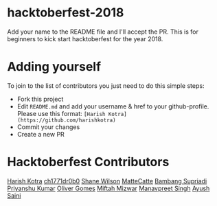# hacktoberfest-2018

Add your name to the README file and I'll accept the PR. This is for beginners to kick start hacktoberfest for the year 2018.

# Adding yourself

To join to the list of contributors you just need to do this simple steps:

- Fork this project
- Edit `README.md` and add your username & href to your github-profile. Please use this format:
  `[Harish Kotra](https://github.com/harishkotra)`
- Commit your changes
- Create a new PR

# Hacktoberfest Contributors

[Harish Kotra](https://github.com/harishkotra)
[ch1771dr0b0](https://github.com/ch1771dr0b0)
[Shane Wilson](https://github.com/mistyferocity43)
[MatteCatte](https://github.com/MatteCatte)
[Bambang Supriadi](https://github.com/bamsarts)
[Priyanshu Kumar](https://github.com/PRINCE-hacker)
[Oliver Gomes](https://github.com/oliver-gomes)
[Miftah Mizwar](https://github.com/mizwardomlank)
[Manavpreet Singh](https://github.com/ManavpreetSingh)
[Ayush Saini](https://github.com/asayushg)